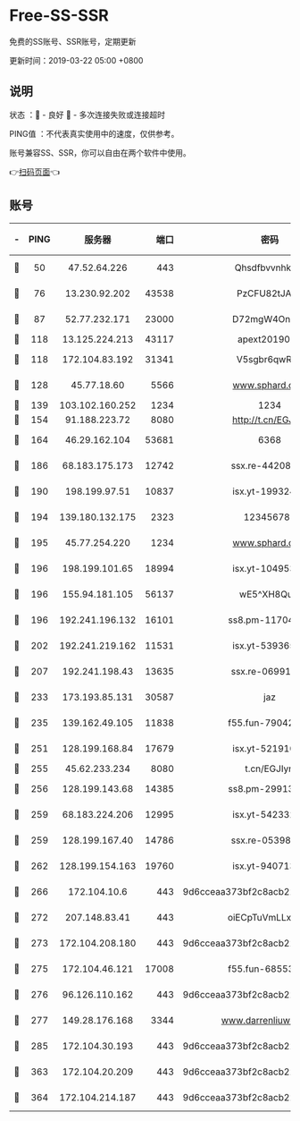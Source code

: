 # Free-SS-SSR

免费的SS账号、SSR账号，定期更新

更新时间：2019-03-22 05:00 +0800

## 说明

状态     ：🙂 - 良好 🙁 - 多次连接失败或连接超时

PING值   ：不代表真实使用中的速度，仅供参考。

账号兼容SS、SSR，你可以自由在两个软件中使用。

👉[扫码页面](https://liesauer.github.io/Free-SS-SSR/)👈

## 账号

|-|PING|服务器|端口|密码|加密方式|区域|
|:----:|:----:|:-----:|-----:|:----:|:----:|:----:|
|🙂|50|47.52.64.226|443|Qhsdfbvvnhkm1|aes-256-cfb|HK|
|🙂|76|13.230.92.202|43538|PzCFU82tJAdZ|aes-256-cfb|JP|
|🙂|87|52.77.232.171|23000|D72mgW4OnJDc|aes-256-cfb|SG|
|🙂|118|13.125.224.213|43117|apext2019005|chacha20|KR|
|🙂|118|172.104.83.192|31341|V5sgbr6qwRg1|aes-256-cfb|JP|
|🙂|128|45.77.18.60|5566|www.sphard.com|aes-256-cfb|JP|
|🙂|139|103.102.160.252|1234|1234|rc4-md5|JP|
|🙂|154|91.188.223.72|8080|http://t.cn/EGJIyrl|rc4-md5|RU|
|🙂|164|46.29.162.104|53681|6368|aes-256-ctr|RU|
|🙂|186|68.183.175.173|12742|ssx.re-44208034|aes-256-cfb|US|
|🙂|190|198.199.97.51|10837|isx.yt-19932422|aes-256-cfb|US|
|🙂|194|139.180.132.175|2323|123456789|aes-256-cfb|SG|
|🙂|195|45.77.254.220|1234|www.sphard.com|aes-256-cfb|SG|
|🙂|196|198.199.101.65|18994|isx.yt-10495356|aes-256-cfb|US|
|🙂|196|155.94.181.105|56137|wE5^XH8Quw|aes-256-cfb|US|
|🙂|196|192.241.196.132|16101|ss8.pm-11704063|aes-256-cfb|US|
|🙂|202|192.241.219.162|11531|isx.yt-53936581|aes-256-cfb|US|
|🙂|207|192.241.198.43|13635|ssx.re-06991700|aes-256-cfb|US|
|🙂|233|173.193.85.131|30587|jaz|aes-256-cfb|US|
|🙂|235|139.162.49.105|11838|f55.fun-79042752|aes-256-cfb|SG|
|🙂|251|128.199.168.84|17679|isx.yt-52191057|aes-256-cfb|SG|
|🙂|255|45.62.233.234|8080|t.cn/EGJIyrl|rc4-md5|CA|
|🙂|256|128.199.143.68|14385|ss8.pm-29913305|aes-256-cfb|SG|
|🙂|259|68.183.224.206|12995|isx.yt-54233279|aes-256-cfb|SG|
|🙂|259|128.199.167.40|14786|ssx.re-05398276|aes-256-cfb|SG|
|🙂|262|128.199.154.163|19760|isx.yt-94071337|aes-256-cfb|SG|
|🙂|266|172.104.10.6|443|9d6cceaa373bf2c8acb22e60b6a58be6|aes-256-cfb|US|
|🙂|272|207.148.83.41|443|oiECpTuVmLLxk4Ts|aes-256-cfb|AU|
|🙂|273|172.104.208.180|443|9d6cceaa373bf2c8acb22e60b6a58be6|aes-256-cfb|US|
|🙂|275|172.104.46.121|17008|f55.fun-68553317|aes-256-cfb|SG|
|🙂|276|96.126.110.162|443|9d6cceaa373bf2c8acb22e60b6a58be6|aes-256-cfb|US|
|🙂|277|149.28.176.168|3344|www.darrenliuwei.com|aes-256-cfb|AU|
|🙂|285|172.104.30.193|443|9d6cceaa373bf2c8acb22e60b6a58be6|aes-256-cfb|US|
|🙂|363|172.104.20.209|443|9d6cceaa373bf2c8acb22e60b6a58be6|aes-256-cfb|US|
|🙂|364|172.104.214.187|443|9d6cceaa373bf2c8acb22e60b6a58be6|aes-256-cfb|US|
